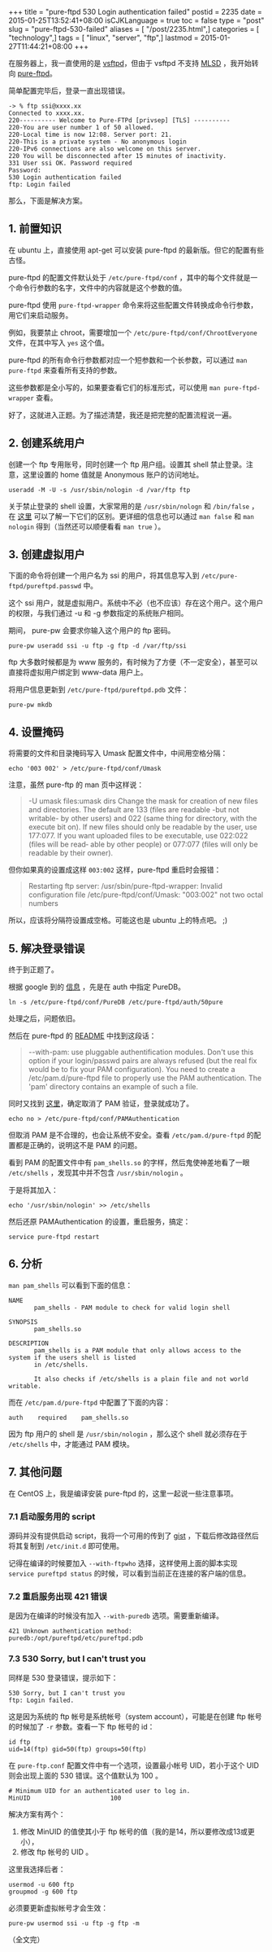 +++
title = "pure-ftpd 530 Login authentication failed"
postid = 2235
date = 2015-01-25T13:52:41+08:00
isCJKLanguage = true
toc = false
type = "post"
slug = "pure-ftpd-530-failed"
aliases = [ "/post/2235.html",]
categories = [ "technology",]
tags = [ "linux", "server", "ftp",]
lastmod = 2015-01-27T11:44:21+08:00
+++


在服务器上，我一直使用的是 [vsftpd][1]，但由于 vsftpd 不支持 [MLSD][2] ，我开始转向 [pure-ftpd][3]。

简单配置完毕后，登录一直出现错误。

```
-> % ftp ssi@xxxx.xx
Connected to xxxx.xx.
220---------- Welcome to Pure-FTPd [privsep] [TLS] ----------
220-You are user number 1 of 50 allowed.
220-Local time is now 12:08. Server port: 21.
220-This is a private system - No anonymous login
220-IPv6 connections are also welcome on this server.
220 You will be disconnected after 15 minutes of inactivity.
331 User ssi OK. Password required
Password:
530 Login authentication failed
ftp: Login failed
```

那么，下面是解决方案。<!--more-->

## 1. 前置知识

在 ubuntu 上，直接使用 apt-get 可以安装 pure-ftpd 的最新版。但它的配置有些古怪。

pure-ftpd 的配置文件默认处于 `/etc/pure-ftpd/conf` ，其中的每个文件就是一个命令行参数的名字，文件中的内容就是这个参数的值。

pure-ftpd 使用 `pure-ftpd-wrapper` 命令来将这些配置文件转换成命令行参数，用它们来启动服务。

例如，我要禁止 chroot，需要增加一个 `/etc/pure-ftpd/conf/ChrootEveryone` 文件，在其中写入 `yes` 这个值。

pure-ftpd 的所有命令行参数都对应一个短参数和一个长参数，可以通过 `man pure-ftpd` 来查看所有支持的参数。

这些参数都是全小写的，如果要查看它们的标准形式，可以使用 `man pure-ftpd-wrapper` 查看。 

好了，这就进入正题。为了描述清楚，我还是把完整的配置流程说一遍。

## 2. 创建系统用户

创建一个 ftp 专用账号，同时创建一个 ftp 用户组。设置其 shell 禁止登录。注意，这里设置的 home 值就是 Anonymous 账户的访问地址。

	useradd -M -U -s /usr/sbin/nologin -d /var/ftp ftp

关于禁止登录的 shell 设置，大家常用的是 `/usr/sbin/nologn` 和 `/bin/false` ，在 [这里][4] 可以了解一下它们的区别。更详细的信息也可以通过 `man false` 和 `man nologin` 得到（当然还可以顺便看看 `man true` ）。

## 3. 创建虚拟用户

下面的命令将创建一个用户名为 ssi 的用户，将其信息写入到 `/etc/pure-ftpd/pureftpd.passwd` 中。

这个 ssi 用户，就是虚拟用户。系统中不必（也不应该）存在这个用户。这个用户的权限，与我们通过 -u 和 -g 参数指定的系统账户相同。

期间， pure-pw 会要求你输入这个用户的 ftp 密码。

	pure-pw useradd ssi -u ftp -g ftp -d /var/ftp/ssi

ftp 大多数时候都是为 www 服务的，有时候为了方便（不一定安全），甚至可以直接将虚拟用户绑定到 www-data 用户上。

将用户信息更新到 `/etc/pure-ftpd/pureftpd.pdb` 文件：

	pure-pw mkdb

## 4. 设置掩码

将需要的文件和目录掩码写入 Umask 配置文件中，中间用空格分隔：

	echo '003 002' > /etc/pure-ftpd/conf/Umask

注意，虽然 pure-ftp 的 man 页中这样说：

> -U umask files:umask dirs
> 	Change  the mask for creation of new files and directories. The default are 133 (files
> 	are readable -but not writable- by other users) and 022  (same  thing  for  directory,
> 	with  the  execute  bit  on).   If  new files should only be readable by the user, use
> 	177:077. If you want uploaded files to be executable, use 022:022 (files will be read‐
> 	able by other people) or 077:077 (files will only be readable by their owner).

但你如果真的设置成这样 `003:002` 这样，pure-ftpd 重启时会报错：

> Restarting ftp server: /usr/sbin/pure-ftpd-wrapper: Invalid configuration file /etc/pure-ftpd/conf/Umask: "003:002" not two octal numbers

所以，应该将分隔符设置成空格。可能这也是 ubuntu 上的特点吧。 ;)

## 5. 解决登录错误

终于到正题了。

根据 google 到的 [信息][5] ，先是在 auth 中指定 PureDB。

	ln -s /etc/pure-ftpd/conf/PureDB /etc/pure-ftpd/auth/50pure

处理之后，问题依旧。

然后在 pure-ftpd 的 [README][7] 中找到这段话：

> --with-pam: use pluggable authentification modules. Don't use this option
> if your login/passwd pairs are always refused (but the real fix would be to
> fix your PAM configuration). You need to create a /etc/pam.d/pure-ftpd file
> to properly use the PAM authentication. The 'pam' directory contains an
> example of such a file.

同时又找到 [这里][6]，确定取消了 PAM 验证，登录就成功了。

	echo no > /etc/pure-ftpd/conf/PAMAuthentication

但取消 PAM 是不合理的，也会让系统不安全。查看 `/etc/pam.d/pure-ftpd` 的配置都是正确的，说明这不是 PAM 的问题。

看到 PAM 的配置文件中有 `pam_shells.so` 的字样，然后鬼使神差地看了一眼 `/etc/shells` ，发现其中并不包含 `/usr/sbin/nologin` 。

于是将其加入：

	echo '/usr/sbin/nologin' >> /etc/shells

然后还原 PAMAuthentication 的设置，重启服务，搞定：

	service pure-ftpd restart

## 6. 分析

`man pam_shells` 可以看到下面的信息：

	NAME
		   pam_shells - PAM module to check for valid login shell

	SYNOPSIS
		   pam_shells.so

	DESCRIPTION
		   pam_shells is a PAM module that only allows access to the system if the users shell is listed
		   in /etc/shells.

		   It also checks if /etc/shells is a plain file and not world writable.

而在 `/etc/pam.d/pure-ftpd` 中配置了下面的内容：

	auth    required    pam_shells.so

因为 ftp 用户的 shell 是 `/usr/sbin/nologin` ，那么这个 shell 就必须存在于 `/etc/shells` 中，才能通过 PAM 模块。

## 7. 其他问题

在 CentOS 上，我是编译安装 pure-ftpd 的，这里一起说一些注意事项。

### 7.1 启动服务用的 script

源码并没有提供启动 script，我将一个可用的传到了 [gist][8] ，下载后修改路径然后将其复制到 `/etc/init.d` 即可使用。

记得在编译的时候要加入 `--with-ftpwho` 选择，这样使用上面的脚本实现 `service pureftpd status` 的时候，可以看到当前正在连接的客户端的信息。

### 7.2 重启服务出现 421 错误

是因为在编译的时候没有加入 `--with-puredb` 选项。需要重新编译。

	421 Unknown authentication method: puredb:/opt/pureftpd/etc/pureftpd.pdb

### 7.3 530 Sorry, but I can't trust you

同样是 530 登录错误，提示如下：

	530 Sorry, but I can't trust you
	ftp: Login failed.

这是因为系统的 ftp 帐号是系统帐号（system account），可能是在创建 ftp 帐号的时候加了 `-r` 参数。查看一下 ftp 帐号的 id：

	id ftp
	uid=14(ftp) gid=50(ftp) groups=50(ftp)

在 `pure-ftp.conf` 配置文件中有一个选项，设置最小帐号 UID，若小于这个 UID 则会出现上面的 530 错误。这个值默认为 100 。

	# Minimum UID for an authenticated user to log in.
	MinUID                      100

解决方案有两个：

1. 修改 MinUID 的值使其小于 ftp 帐号的值（我的是14，所以要修改成13或更小），
2. 修改 ftp 帐号的 UID 。

这里我选择后者：

	usermod -u 600 ftp
	groupmod -g 600 ftp

必须要更新虚拟帐号才会生效：

	pure-pw usermod ssi -u ftp -g ftp -m

（全文完）

[1]: http://vsftpd.beasts.org/
[2]: https://tools.ietf.org/html/rfc3659#page-23
[3]: http://www.pureftpd.org/
[4]: http://unix.stackexchange.com/questions/10852/whats-the-difference-between-sbin-nologin-and-bin-false
[5]: http://serverfault.com/questions/382035/pure-ftp-login-error
[6]: https://www.howtoforge.com/community/threads/pure-ftpd-530-login-authentication-failed.54058/
[7]: http://download.pureftpd.org/pub/pure-ftpd/doc/README
[8]: https://gist.github.com/zrong/c9588a17ccb15e75fdf7
